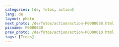 ```yaml
---
categories: [de, fotos, action]
lang: de
layout: photo
next_photo: /de/fotos/action/action-P0000038.html
picname: P0000030
prev_photo: /de/fotos/action/action-P0000010.html
tags: [Trees]
---
```

